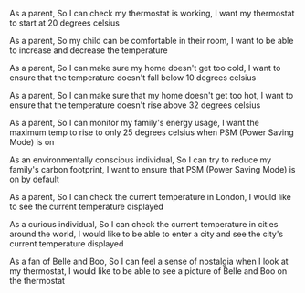
As a parent,
So I can check my thermostat is working,
I want my thermostat to start at 20 degrees celsius

As a parent,
So my child can be comfortable in their room,
I want to be able to increase and decrease the temperature 

As a parent,
So I can make sure my home doesn't get too cold,
I want to ensure that the temperature doesn't fall below 10 degrees celsius

As a parent,
So I can make sure that my home doesn't get too hot,
I want to ensure that the temperature doesn't rise above 32 degrees celsius

As a parent,
So I can monitor my family's energy usage,
I want the maximum temp to rise to only 25 degrees celsius when PSM (Power Saving Mode) is on

As an environmentally conscious individual,
So I can try to reduce my family's carbon footprint,
I want to ensure that PSM (Power Saving Mode) is on by default

As a parent,
So I can check the current temperature in London,
I would like to see the current temperature displayed

As a curious individual,
So I can check the current temperature in cities around the world,
I would like to be able to enter a city and see the city's current temperature displayed

As a fan of Belle and Boo,
So I can feel a sense of nostalgia when I look at my thermostat,
I would like to be able to see a picture of Belle and Boo on the thermostat 

